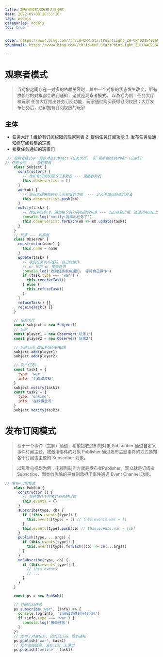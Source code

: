 ```yaml
---
title: 观察者模式和发布订阅模式
date: 2022-09-08 16:55:18
tags: nodejs
categories: nodejs
toc: true


cover: https://www4.bing.com//th?id=OHR.StartPointLight_ZH-CN4021540566_1920x1080.jpg&rf=LaDigue_1920x1080.jpg&pid=hp
thumbnail: https://www4.bing.com//th?id=OHR.StartPointLight_ZH-CN4021540566_1920x1080.jpg&rf=LaDigue_1920x1080.jpg&pid=hp

---
```


# 观察者模式

> 当对象之间存在一对多的依赖关系时，其中一个对象的状态发生改变，所有依赖它的对象都会收到通知，这就是观察者模式。
> 以游戏为例：任务大厅和玩家
> 任务大厅推出任务订阅功能，玩家通过购买获得订阅权限；大厅发布任务后，通知拥有订阅权限的玩家

<!-- more -->

## 主体
- 任务大厅
  1.维护有订阅权限的玩家列表
  2. 提供任务订阅功能
  3. 发布任务后通知有订阅权限的玩家
- 接受任务通知的玩家们

```javascript
 // 观察者模式中：目标对象subject（任务大厅） 和 观察者observer（玩家们）
// 任务大厅 --- 被观察者
    class Subject {
      constructor() {
        // 维护有订阅权限的玩家列表 --- 观察者列表
        this.observerList = []
      }
      add(ob) {
        // 给玩家提供能拥有订阅权限的功能  --- 定义添加观察者的方法
        this.observerList.push(ob)
      }
      notify(task) {
        // 推出新任务时，通知每个有订阅权限的玩家 --- 当自身变化后，通过调用自己的notify方法通知每个观察者执行update方法
        console.log('notify:我推出任务了')
        this.observerList.forEach(ob => ob.update(task))
      }
    }
    // 玩家 --- 观察者
    class Observer {
      constructor(name) {
        this.name = name
      }
      update(task) {
        // 收到任务发布通知，自己做操作
        // or 拒绝 or 接受任务
        console.log('收到任务发布通知， 等待自己操作')
        if (task.type === 'war') {
          this.receiveTask()
        } else {
          this.refuseTask()
        }
      }
      refuseTask() {}
      receiveTask() {}
    }

    // 任务大厅
    const subject = new Subject()
    // 玩家
    const player1 = new Observer('玩家1')
    const player2 = new Observer('玩家2')

    // 玩家订阅 推出新任务的权限
    subject.add(player1)
    subject.add(player2)

    // 发布任务1
    const task1 = {
      type: 'war',
      info: '对战得装备'
    }
    subject.notify(task1)
    const task2 = {
      type: 'online',
      info: '在线得金币'
    }
    subject.notify(task2)
```
# 发布订阅模式
> 基于一个事件（主题）通道，希望接收通知的对象 Subscriber 通过自定义事件订阅主题，被激活事件的对象 Publisher 通过发布主题事件的方式通知各个订阅该主题的 Subscriber 对象。

> 以观看电视剧为例：电视剧制作方就是发布者Publisher，观众就是订阅者Subscribe，而类似优酷的平台则承担了事件通道 Event Channel 功能。
```javascript
// 发布-订阅模式
    class PubSub {
      constructor () {
        // 每种事件下存放订阅者的回调
        this.events = {}
      }
      subscribe(type, cb) {
        if (!this.events[type]) {
          this.events[type] = [] // this.events.war = []
        }
        this.events[type].push(cb) // this.events.war = [cb]
      }
      publish(type, ...args) {
        if (this.events[type]) {
          this.events[type].forEach((cb) => cb(...args))
        }
      }
      unSubscribe(type, cb) {
        if (this.events[type]) {
          // this.events
          // ...
        }
      }
    }

    const ps = new PubSub()

    // 订阅对战任务
    ps.subscribe('war', (info) => {
      console.log(info, '订阅回调得到任务信息')
      if (info.type === 'war') {
        console.log('接受任务')
      }
    })
    // 发布了对战任务, 因为已订阅，收到通知
    ps.publish('war', task1)
    // 发布在线任务，没有订阅，无通知
    ps.publish('online', task1)

```